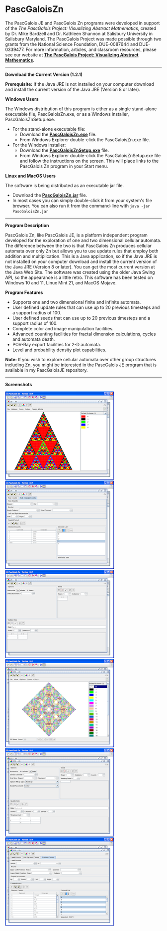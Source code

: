 # PascGaloisZn

The PascGalois JE and PascGalois Zn programs were developed in support of the *The PascGalois Project: Visualizing Abstract Mathematics*, created by Dr. Mike Bardzell and Dr. Kathleen Shannon at Salisbury University in Salisbury Maryland.  The PascGalois Project was made possible through two grants from the National Science Foundation, DUE-0087644 and DUE-0339477.  For more information, articles, and classroom resources, please see our website at **[The PascGalois Project: Visualizing Abstract Mathematics](https://faculty.salisbury.edu/~despickler/pascgalois/index.html)**.

---

**Download the Current Version (1.2.1)**

**Prerequisite:** If the Java JRE is not installed on your computer download and install the current version of the Java JRE (Version 8 or later).

**Windows Users**

The Windows distribution of this program is either as a single stand-alone executable file, PascGaloisZn.exe, or as a Windows installer, PascGaloisZnSetup.exe.

- For the stand-alone executable file:
  - Download the **[PascGaloisZn.exe](https://github.com/mathprofdes/PascGaloisZn/releases/download/v1.2.1/PascGaloisZn.exe)** file.
  - From Windows Explorer double-click the PascGaloisZn.exe file.
- For the Windows installer:
  - Download the **[PascGaloisZnSetup.exe](https://github.com/mathprofdes/PascGaloisZn/releases/download/v1.2.1/PascGaloisZnSetup.exe)** file.
  - From Windows Explorer double-click the PascGaloisZnSetup.exe file and follow the instructions on the screen. This will place links to the PascGalois Zn program in your Start menu.

**Linux and MacOS Users**

The software is being distributed as an executable jar file. 
  - Download the **[PascGaloisZn.jar](https://github.com/mathprofdes/PascGaloisZn/releases/download/v1.2.1/PascGaloisZn.jar)** file.
- In most cases you can simply double-click it from your system's file browser. You can also run it from the command-line with
`java -jar PascGaloisZn.jar`

---

**Program Description**

PascGalois Zn, like PascGalois JE, is a platform independent program developed for the exploration of one and two dimensional cellular automata. The difference between the two is that PascGalois Zn produces cellular automata over only Zn but allows you to use update rules that employ both addition and multiplication.  This is a Java application, so if the Java JRE is not installed on your computer download and install the current version of the Java JRE (Version 8 or later). You can get the most current version at the Java Web Site.  The software was created using the older Java Swing API, so the appearance is a little retro. This software has been tested on Windows 10 and 11, Linux Mint 21, and MacOS Mojave.

**Program Features**

- Supports one and two dimensional finite and infinite automata.
- User defined update rules that can use up to 20 previous timesteps and a support radius of 100.
- User defined seeds that can use up to 20 previous timesteps and a support radius of 100.
- Complete color and image manipulation facilities.
- Advanced counting facilities for fractal dimension calculations, cycles and automata death.
- POV-Ray export facilities for 2-D automata.
- Level and probability density plot capabilities.

**Note:** If you wish to explore cellular automata over other group structures including Zn, you might be interested in the PascGalois JE program that is available in my PascGaloisJE repository.

---

**Screenshots**

![Screenshot of program.](/Version_1_2_1/Screenshots/PascGaloisZnPic001t.png)
![Screenshot of program.](/Version_1_2_1/Screenshots/PascGaloisZnPic002t.png)
![Screenshot of program.](/Version_1_2_1/Screenshots/PascGaloisZnPic003t.png)
![Screenshot of program.](/Version_1_2_1/Screenshots/PascGaloisZnPic004t.png)
![Screenshot of program.](/Version_1_2_1/Screenshots/PascGaloisZnPic005t.png)
![Screenshot of program.](/Version_1_2_1/Screenshots/PascGaloisZnPic006t.png)

